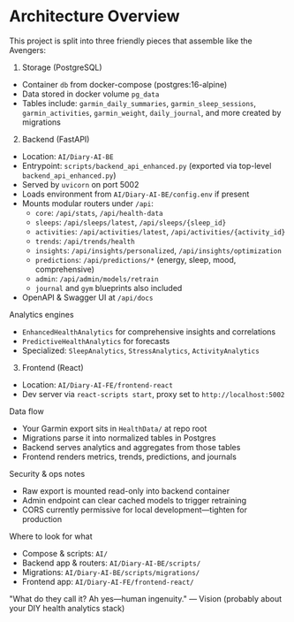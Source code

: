# Architecture Overview

This project is split into three friendly pieces that assemble like the Avengers:

1) Storage (PostgreSQL)
- Container `db` from docker-compose (postgres:16-alpine)
- Data stored in docker volume `pg_data`
- Tables include: `garmin_daily_summaries`, `garmin_sleep_sessions`, `garmin_activities`, `garmin_weight`, `daily_journal`, and more created by migrations

2) Backend (FastAPI)
- Location: `AI/Diary-AI-BE`
- Entrypoint: `scripts/backend_api_enhanced.py` (exported via top-level `backend_api_enhanced.py`)
- Served by `uvicorn` on port 5002
- Loads environment from `AI/Diary-AI-BE/config.env` if present
- Mounts modular routers under `/api`:
  - `core`: `/api/stats`, `/api/health-data`
  - `sleeps`: `/api/sleeps/latest`, `/api/sleeps/{sleep_id}`
  - `activities`: `/api/activities/latest`, `/api/activities/{activity_id}`
  - `trends`: `/api/trends/health`
  - `insights`: `/api/insights/personalized`, `/api/insights/optimization`
  - `predictions`: `/api/predictions/*` (energy, sleep, mood, comprehensive)
  - `admin`: `/api/admin/models/retrain`
  - `journal` and `gym` blueprints also included
- OpenAPI & Swagger UI at `/api/docs`

Analytics engines
- `EnhancedHealthAnalytics` for comprehensive insights and correlations
- `PredictiveHealthAnalytics` for forecasts
- Specialized: `SleepAnalytics`, `StressAnalytics`, `ActivityAnalytics`

3) Frontend (React)
- Location: `AI/Diary-AI-FE/frontend-react`
- Dev server via `react-scripts start`, proxy set to `http://localhost:5002`

Data flow
- Your Garmin export sits in `HealthData/` at repo root
- Migrations parse it into normalized tables in Postgres
- Backend serves analytics and aggregates from those tables
- Frontend renders metrics, trends, predictions, and journals

Security & ops notes
- Raw export is mounted read-only into backend container
- Admin endpoint can clear cached models to trigger retraining
- CORS currently permissive for local development—tighten for production

Where to look for what
- Compose & scripts: `AI/`
- Backend app & routers: `AI/Diary-AI-BE/scripts/`
- Migrations: `AI/Diary-AI-BE/scripts/migrations/`
- Frontend app: `AI/Diary-AI-FE/frontend-react/`

"What do they call it? Ah yes—human ingenuity." — Vision (probably about your DIY health analytics stack)
